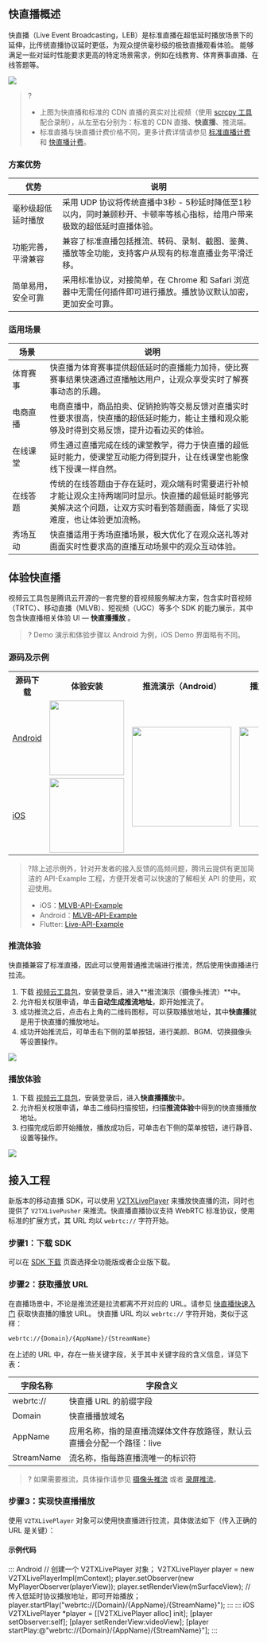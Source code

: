 ## 快直播概述
快直播（Live Event Broadcasting，LEB）是标准直播在超低延时播放场景下的延伸，比传统直播协议延时更低，为观众提供毫秒级的极致直播观看体验。 能够满足一些对延时性能要求更高的特定场景需求，例如在线教育、体育赛事直播、在线答题等。 

<img src="https://sdk-liteav-1252463788.cos.ap-hongkong.myqcloud.com/doc/res/mlvb/picture/compare.gif">

> ?
> - 上图为快直播和标准的 CDN 直播的真实对比视频（使用 [scrcpy 工具](https://github.com/Genymobile/scrcpy) 配合录制），从左至右分别为：标准的 CDN 直播、**快直播**、推流端。
> - 标准直播与快直播计费价格不同，更多计费详情请参见 [标准直播计费](https://cloud.tencent.com/document/product/267/34175) 和 [快直播计费](https://cloud.tencent.com/document/product/267/39136)。


### 方案优势
<table>
<thead><tr><th width="20%">优势</th><th>说明</th></tr></thead>
<tbody><tr>
<td>毫秒级超低延时播放</td>
<td>采用 UDP 协议将传统直播中3秒 - 5秒延时降低至1秒以内，同时兼顾秒开、卡顿率等核心指标，给用户带来极致的超低延时直播体验。</td>
</tr><tr>
<td>功能完善，平滑兼容</td>
<td>兼容了标准直播包括推流、转码、录制、截图、鉴黄、播放等全功能，支持客户从现有的标准直播业务平滑迁移。</td>
</tr><tr>
<td>简单易用，安全可靠</td>
<td>采用标准协议，对接简单，在 Chrome 和 Safari 浏览器中无需任何插件即可进行播放。播放协议默认加密，更加安全可靠。</td>
</tr>
</tbody></table>


### 适用场景

<table>
<thead><tr><th width="15%">场景</th><th>说明</th></tr></thead>
<tbody><tr>
<td>体育赛事</td>
<td>快直播为体育赛事提供超低延时的直播能力加持，使比赛赛事结果快速通过直播触达用户，让观众享受实时了解赛事动态的乐趣。</td>
</tr><tr>
<td>电商直播</td>
<td>电商直播中，商品拍卖、促销抢购等交易反馈对直播实时性要求很高，快直播的超低延时能力，能让主播和观众能够及时得到交易反馈，提升边看边买的体验。</td>
</tr><tr>
<td>在线课堂</td>
<td>师生通过直播完成在线的课堂教学，得力于快直播的超低延时能力，使课堂互动能力得到提升，让在线课堂也能像线下授课一样自然。</td>
</tr><tr>
<td>在线答题</td>
<td>传统的在线答题由于存在延时，观众端有时需要进行补帧才能让观众主持两端同时显示。快直播的超低延时能够完美解决这个问题，让双方实时看到答题画面，降低了实现难度，也让体验更加流畅。</td>
</tr>
<tr>
<td>秀场互动</td>
<td>快直播适用于秀场直播场景，极大优化了在观众送礼等对画面实时性要求高的直播互动场景中的观众互动体验。</td>
</tr>
</tbody></table>

## 体验快直播
视频云工具包是腾讯云开源的一套完整的音视频服务解决方案，包含实时音视频（TRTC）、移动直播（MLVB）、短视频（UGC）等多个 SDK 的能力展示，其中包含快直播相关体验 UI — **快直播播放** 。

>? Demo 演示和体验步骤以 Android 为例，iOS Demo 界面略有不同。

[](id:code)
### 源码及示例
<table>
  <tr>
    <th><div align="center">源码下载</div></th>
    <th><div align="center">体验安装</div></th>
    <th><div align="center">推流演示（Android）</div></th>
    <th><div align="center">播放演示（Android）</div></th>
  </tr>
  <tr>
    <td ><a href='https://github.com/tencentyun/LiteAVProfessional_Android' > Android </a></td>
    <td><img width="150" src="https://main.qcloudimg.com/raw/6790ddaf4ffe4afd0ceb96b309a16496.png"> </td>
    <td rowspan="2">
      <div align="center">
        <img  width="200" src="https://sdk-liteav-1252463788.cos.ap-hongkong.myqcloud.com/doc/res/mlvb/picture/push.gif"/>
      </div>
    </td>
    <td rowspan="2">
      <div align="center">
        <img  width="200"  src="https://sdk-liteav-1252463788.cos.ap-hongkong.myqcloud.com/doc/res/mlvb/picture/pull.gif"/>
      </div>
    </td>
  </tr>
  <tr>
      <td ><a href='https://github.com/tencentyun/LiteAVProfessional_iOS'> iOS </a></td>
    <td style="text-align:center;"><img src="https://main.qcloudimg.com/raw/82f6b81a28f310c5edc5c3237e326e2f.png" width="150"></td>
  </tr>
</table>

>?除上述示例外，针对开发者的接入反馈的高频问题，腾讯云提供有更加简洁的 API-Example 工程，方便开发者可以快速的了解相关 API 的使用，欢迎使用。
>- iOS：[MLVB-API-Example](https://github.com/LiteAVSDK/Live_iOS/tree/main/MLVB-API-Example-OC) 
>- Android：[MLVB-API-Example](https://github.com/LiteAVSDK/Live_Android/tree/main/MLVB-API-Example)
>- Flutter: [Live-API-Example](https://github.com/LiteAVSDK/Live_Flutter/tree/main/Live-API-Example)

### 推流体验
快直播兼容了标准直播，因此可以使用普通推流端进行推流，然后使用快直播进行拉流。
1. 下载 [视频云工具包](https://cloud.tencent.com/document/product/454/6555)，安装登录后，进入**推流演示（摄像头推流）**中。
2. 允许相关权限申请，单击**自动生成推流地址**，即开始推流了。
3. 成功推流之后，点击右上角的二维码图标，可以获取播放地址，其中**快直播**就是用于快直播的播放地址。
4. 成功开始推流后，可单击右下侧的菜单按钮，进行美颜、BGM、切换摄像头等设置操作。 

![](https://sdk-liteav-1252463788.cos.ap-hongkong.myqcloud.com/doc/res/mlvb/picture/leb_push_flow.png)

### 播放体验
1. 下载 [视频云工具包](https://cloud.tencent.com/document/product/454/6555)，安装登录后，进入**快直播播放**中。
2. 允许相关权限申请，单击二维码扫描按钮，扫描**推流体验**中得到的快直播播放地址。
3. 扫描完成后即开始播放，播放成功后，可单击右下侧的菜单按钮，进行静音、设置等操作。

![](https://sdk-liteav-1252463788.cos.ap-hongkong.myqcloud.com/doc/res/mlvb/picture/leb_pull_flow.png)


## 接入工程
新版本的移动直播 SDK，可以使用 [V2TXLivePlayer](https://cloud.tencent.com/document/product/454/56044)  来播放快直播的流，同时也提供了 `V2TXLivePusher` 来推流。快直播直播协议支持 WebRTC 标准协议，使用标准的扩展方式，其 URL 均以 `webrtc://` 字符开始。

[](id:RegistrationService)[](id:step1)
### 步骤1：下载 SDK

可以在 [SDK 下载](https://cloud.tencent.com/document/product/454/7873) 页面选择全功能版或者企业版下载。

[](id:step2)
### 步骤2：获取播放 URL
在直播场景中，不论是推流还是拉流都离不开对应的 URL。请参见 [快直播快速入门](https://cloud.tencent.com/document/product/267/41870#step4) 获取快直播的播放 URL。
快直播 URL 均以 `webrtc://` 字符开始，类似于这样：

```http
webrtc://{Domain}/{AppName}/{StreamName}
```


在上述的 URL 中，存在一些关键字段，关于其中关键字段的含义信息，详见下表：

| 字段名称 | 字段含义 |
| ------ | ------ |
| webrtc:// | 快直播 URL 的前缀字段 |
| Domain | 快直播播放域名 |
| AppName | 应用名称，指的是直播流媒体文件存放路径，默认云直播会分配一个路径：live |
| StreamName | 流名称，指每路直播流唯一的标识符 |

>? 如果需要推流，具体操作请参见 [摄像头推流](https://cloud.tencent.com/document/product/454/56591) 或者 [录屏推流](https://cloud.tencent.com/document/product/454/56594)。


[](id:step3)
### 步骤3：实现快直播播放
使用 `V2TXLivePlayer` 对象可以使用快直播进行拉流，具体做法如下（传入正确的 URL 是关键）：

#### 示例代码
<dx-codeblock>
::: Android
// 创建⼀个 V2TXLivePlayer 对象；
V2TXLivePlayer player = new V2TXLivePlayerImpl(mContext);
player.setObserver(new MyPlayerObserver(playerView));
player.setRenderView(mSurfaceView);
// 传⼊低延时协议播放地址，即可开始播放；
player.startPlay("webrtc://{Domain}/{AppName}/{StreamName}");
:::
::: iOS
V2TXLivePlayer *player = [[V2TXLivePlayer alloc] init];
[player setObserver:self];
[player setRenderView:videoView];
[player startPlay:@"webrtc://{Domain}/{AppName}/{StreamName}"];
:::
</dx-codeblock>
